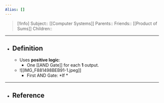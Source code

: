 ```yaml
---
Alias: []
---
```

> [!Info]
> Subject:: [[Computer Systems]]
> Parents:: 
> Friends:: [[Product of Sums]]
> Children:: 
---
- ## Definition
	- Uses **positive logic**:
		- One [[AND Gate]] for each **1** output.
	- ![[IMG_F881498BEB91-1.jpeg]]
		- First AND Gate: *If *
---
- ## Reference